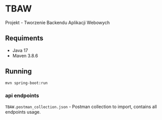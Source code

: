 # TBAW
Projekt - Tworzenie Backendu Aplikacji Webowych

## Requiments
- Java 17
- Maven 3.8.6

## Running
```bash
mvn spring-boot:run
```

### api endpoints
`TBAW.postman_collection.json` - Postman collection to import, contains all endpoints usage.